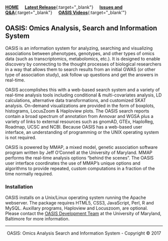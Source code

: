 <!-- This file provides the CONTENT for the OASIS website -->
<!-- javascript links are at the bottom of this file to improve page loading -->

<div class="toc-wrapper">
  <ol class="toc js-toc"></ol>
</div>

<p><a id="home" title="OASIS Introduction" class="toc-item"></a></p>

<!--# OASIS by Jim Perry-->

[**HOME**](/) &nbsp; &nbsp; [**Latest Release**](https://github.com/omicsoasis/OASIS-releases-issues-Q-and-A/releases/latest){:target="_blank"} &nbsp; &nbsp; [**Issues and Q&A**](https://github.com/omicsoasis/OASIS-releases-issues-Q-and-A/issues){:target="_blank"} &nbsp; &nbsp; [**OASIS Videos**](https://edn.som.umaryland.edu/OASIS/videos/){:target="_blank'"}

## OASIS: Omics Analysis, Search and Information System

OASIS is an information system for analyzing, searching and visualizing associations between phenotypes, genotypes, and other types of omics data (such as transcriptomics, metabolomics, etc.).  It is designed to enable discovery by connecting to the thought processes of biological researchers in a way that allows them to search results from an initial GWAS (or other type of association study), ask follow up questions and get the answers in real-time.

OASIS accomplishes this with a web-based search system and a variety of real-time analysis tools including conditional & multi-covariates analysis, LD calculations, alternative data transformations, and customized SKAT analysis.  On-demand visualizations are provided in the form of boxplots, histograms, LocusZoom & Haploview plots. The OASIS search reports contain a broad spectrum of annotation from Annovar and WGSA plus a variety of links to external resources such as gnomAD, GTEx, HaploReg, Roadmap, UCSC and NCBI.  Because OASIS has a web-based user interface, an understanding of programming or the UNIX operating system is not required.

OASIS is powered by MMAP, a mixed model, genetic association software program written by Jeff O’Connell at the University of Maryland.  MMAP performs the real-time analysis options “behind the scenes”.  The OASIS user interface coordinates the use of MMAP’s unique options and algorithms to provide repeated, custom computations in a fraction of the time normally required. 

<p><a id="installation" title="Installation" class="toc-item"></a></p>

### Installation

OASIS installs on a Unix/Linux operating system running the Apache webserver.  The package requires HTML5, CSS3, JavaScript, Perl, R and MySQL. Auxillary programs, Haploview and Locuszoom, are optional. Please contact the <a href="mailto:jperry@som.umaryland.edu">OASIS Development Team</a> at the University of Maryland, Baltimore for more information. <!--Install them using the instructions from their websites. [Click here to download OASIS](https://github.com/omicsoasis/OASIS-releases-issues-Q-and-A/releases/latest){:target="_blank"}. -->

---

<p align="center">OASIS: Omics Analysis Search and Information System - Copyright © 2017</p>
&nbsp;

<!-- And now for the javascript... -->
  <script type="text/javascript" src="https://ajax.googleapis.com/ajax/libs/jquery/1.7.1/jquery.min.js"></script>
  <script type="text/javascript" src="/assets/js_custom/application.js"></script>
